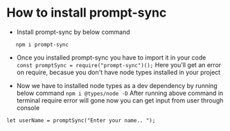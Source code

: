 # How to install prompt-sync

- Install prompt-sync by below command 

`	
	npm i prompt-sync
`
- Once you installed prompt-sync you have to import it in your code 
` 	
	const promptSync = require("prompt-sync")();
`
Here you'll get an error on require, becasue you don't have node types installed in your project

- Now we have to installed node types as a dev dependency by running below command
`
	npm i @types/node -D
`
After running above command in terminal require error will gone now you can get input from user
through console

`
	let userName = promptSync("Enter your name.. ");
`